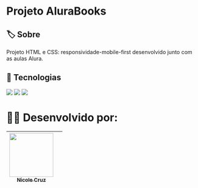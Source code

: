 <h1>Projeto AluraBooks</h1>

<h2> 🏷️ Sobre</h2>
<p>Projeto HTML e CSS: responsividade-mobile-first desenvolvido junto com as aulas Alura.</p>

## 🚀 Tecnologias
<div>
  <img src="https://img.shields.io/badge/HTML-239120?style=for-the-badge&logo=html5&logoColor=white">
  <img src="https://img.shields.io/badge/CSS-239120?&style=for-the-badge&logo=css3&logoColor=white">
  <img src="https://img.shields.io/badge/JavaScript-F7DF1E?style=for-the-badge&logo=javascript&logoColor=black">
</div>

# 👩‍💻 Desenvolvido por:

| [<img loading="lazy" src="https://avatars.githubusercontent.com/u/152558336?v=4" width=115><br><sub>Nicole Cruz</sub>](https://github.com/nicolecruzz) |  |
| :---: | :---: |
